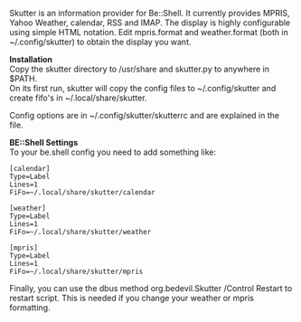 Skutter is an information provider for Be::Shell. It currently provides MPRIS, Yahoo Weather, calendar, RSS and IMAP. The display is highly configurable using simple HTML notation. Edit mpris.format and weather.format (both in ~/.config/skutter) to obtain the display you want. 

<b>Installation</b><br>
Copy the skutter directory to /usr/share and skutter.py to anywhere in $PATH.<br>On its first run, skutter will copy the config files to ~/.config/skutter and create fifo's in ~/.local/share/skutter.

Config options are in ~/.config/skutter/skutterrc and are explained in the file. 

<b>BE::Shell Settings</b><br>
To your be.shell config you need to add something like:
```
[calendar]
Type=Label
Lines=1
FiFo=~/.local/share/skutter/calendar

[weather]
Type=Label
Lines=1
FiFo=~/.local/share/skutter/weather

[mpris]
Type=Label
Lines=1
FiFo=~/.local/share/skutter/mpris
```
Finally, you can use the dbus method org.bedevil.Skutter /Control Restart to restart script. This is needed if you change your weather or mpris formatting.

